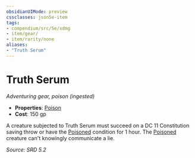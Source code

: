 ```yaml
---
obsidianUIMode: preview
cssclasses: json5e-item
tags:
- compendium/src/5e/xdmg
- item/gear/
- item/rarity/none
aliases: 
- "Truth Serum"
---
```

# Truth Serum
*Adventuring gear, poison (ingested)*  

- **Properties**: [Poison](rules/item-properties.md#Poison)
- **Cost**: 150 gp

A creature subjected to Truth Serum must succeed on a DC 11 Constitution saving throw or have the [Poisoned](conditions.md#Poisoned) condition for 1 hour. The [Poisoned](conditions.md#Poisoned) creature can't knowingly communicate a lie.

*Source: SRD 5.2*